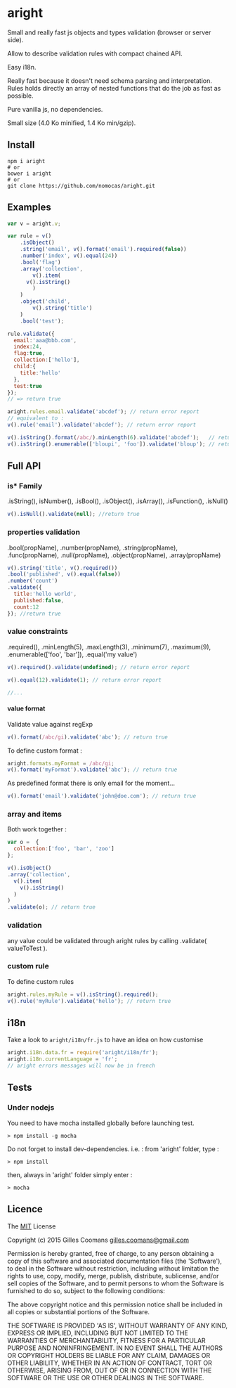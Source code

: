 # aright

Small and really fast js objects and types validation (browser or server side).

Allow to describe validation rules with compact chained API.

Easy i18n.

Really fast because it doesn't need schema parsing and interpretation. Rules holds directly an array of nested functions that do the job as fast as possible.

Pure vanilla js, no dependencies.

Small size (4.0 Ko minified, 1.4 Ko min/gzip).

## Install

```shell
npm i aright
# or
bower i aright
# or
git clone https://github.com/nomocas/aright.git
```

## Examples

```javascript
var v = aright.v;

var rule = v()
	.isObject()
	.string('email', v().format('email').required(false))
	.number('index', v().equal(24))
  	.bool('flag')
	.array('collection',
		v().item(
      v().isString()
		)
	)
	.object('child',
		v().string('title')
	)
  	.bool('test');

rule.validate({
  email:'aaa@bbb.com',
  index:24,
  flag:true,
  collection:['hello'],
  child:{
    title:'hello'
  },
  test:true
});
// => return true
```

```javascript
aright.rules.email.validate('abcdef'); // return error report
// equivalent to :
v().rule('email').validate('abcdef'); // return error report
```

```javascript
v().isString().format(/abc/).minLength(6).validate('abcdef');   // return true
v().isString().enumerable(['bloupi', 'foo']).validate('bloup'); // return error report
```

## Full API

### is* Family

.isString(), isNumber(), .isBool(), .isObject(), .isArray(), .isFunction(), .isNull()

```javascript
v().isNull().validate(null); //return true
```

### properties validation

.bool(propName), .number(propName), .string(propName), .func(propName), .null(propName), .object(propName), .array(propName) 

```javascript
v().string('title', v().required())
.bool('published', v().equal(false))
.number('count')
.validate({
  title:'hello world',
  published:false,
  count:12
}); //return true
```

### value constraints

.required(), .minLength(5), .maxLength(3), .minimum(7), .maximum(9), .enumerable(['foo', 'bar']), .equal('my value')


```javascript
v().required().validate(undefined); // return error report

v().equal(12).validate(1); // return error report

//...
```

####  value format 
Validate value against regExp

```javascript
v().format(/abc/gi).validate('abc'); // return true
```

To define custom format : 
```javascript
aright.formats.myFormat = /abc/gi;
v().format('myFormat').validate('abc'); // return true
```

As predefined format there is only email for the moment...
```javascript
v().format('email').validate('john@doe.com'); // return true
```

### array and items
Both work together :

```javascript 
var o =  {
  collection:['foo', 'bar', 'zoo']
};

v().isObject()
.array('collection',
  v().item(
    v().isString()
  )
)
.validate(o); // return true
```

### validation

any value could be validated through aright rules by calling .validate( valueToTest ).

### custom rule

To define custom rules

```javascript 
aright.rules.myRule = v().isString().required();
v().rule('myRule').validate('hello'); // return true
```

## i18n

Take a look to `aright/i18n/fr.js` to have an idea on how customise
```javascript
aright.i18n.data.fr = require('aright/i18n/fr');
aright.i18n.currentLanguage = 'fr';
// aright errors messages will now be in french
```

## Tests

### Under nodejs

You need to have mocha installed globally before launching test. 
```
> npm install -g mocha
```
Do not forget to install dev-dependencies. i.e. : from 'aright' folder, type :
```
> npm install
```

then, always in 'aright' folder simply enter :
```
> mocha
```



## Licence

The [MIT](http://opensource.org/licenses/MIT) License

Copyright (c) 2015 Gilles Coomans <gilles.coomans@gmail.com>

Permission is hereby granted, free of charge, to any person obtaining a copy of this software and associated documentation files (the 'Software'), to deal in the Software without restriction, including without limitation the rights to use, copy, modify, merge, publish, distribute, sublicense, and/or sell copies of the Software, and to permit persons to whom the Software is furnished to do so, subject to the following conditions:

The above copyright notice and this permission notice shall be included in all copies or substantial portions of the Software.

THE SOFTWARE IS PROVIDED 'AS IS', WITHOUT WARRANTY OF ANY KIND, EXPRESS OR IMPLIED, INCLUDING BUT NOT LIMITED TO THE WARRANTIES OF MERCHANTABILITY, FITNESS FOR A PARTICULAR PURPOSE AND NONINFRINGEMENT. IN NO EVENT SHALL THE AUTHORS OR COPYRIGHT HOLDERS BE LIABLE FOR ANY CLAIM, DAMAGES OR OTHER LIABILITY, WHETHER IN AN ACTION OF CONTRACT, TORT OR OTHERWISE, ARISING FROM, OUT OF OR IN CONNECTION WITH THE SOFTWARE OR THE USE OR OTHER DEALINGS IN THE SOFTWARE.
